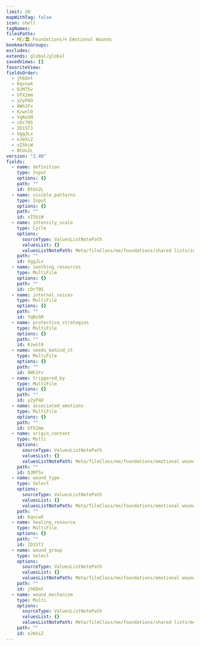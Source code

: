 ```yaml
---
limit: 20
mapWithTag: false
icon: shell
tagNames: 
filesPaths:
  - ME/🏛️ Foundations/🌀 Emotional Wounds
bookmarksGroups: 
excludes: 
extends: global/global
savedViews: []
favoriteView: 
fieldsOrder:
  - jh6Qnt
  - KqvcwX
  - DJM75v
  - UfX2mm
  - y2yP4O
  - 8Wh1Fv
  - Kzwnl0
  - YqRo5M
  - cDr79S
  - ID1STJ
  - UggJLx
  - eJmXiZ
  - xI5biW
  - BtUx2L
version: "2.40"
fields:
  - name: definition
    type: Input
    options: {}
    path: ""
    id: BtUx2L
  - name: visible_patterns
    type: Input
    options: {}
    path: ""
    id: xI5biW
  - name: intensity_scale
    type: Cycle
    options:
      sourceType: ValuesListNotePath
      valuesList: {}
      valuesListNotePath: Meta/fileClass/me/foundations/shared lists/intensity scale list.md
    path: ""
    id: UggJLx
  - name: soothing_resources
    type: MultiFile
    options: {}
    path: ""
    id: cDr79S
  - name: internal_voices
    type: MultiFile
    options: {}
    path: ""
    id: YqRo5M
  - name: protectice_strategies
    type: MultiFile
    options: {}
    path: ""
    id: Kzwnl0
  - name: needs_behind_it
    type: MultiFile
    options: {}
    path: ""
    id: 8Wh1Fv
  - name: triggered_by
    type: MultiFile
    options: {}
    path: ""
    id: y2yP4O
  - name: associated_emotions
    type: MultiFile
    options: {}
    path: ""
    id: UfX2mm
  - name: origin_context
    type: Multi
    options:
      sourceType: ValuesListNotePath
      valuesList: {}
      valuesListNotePath: Meta/fileClass/me/foundations/emotional wound/lists/emotional wound origin context list.md
    path: ""
    id: DJM75v
  - name: wound_type
    type: Select
    options:
      sourceType: ValuesListNotePath
      valuesList: {}
      valuesListNotePath: Meta/fileClass/me/foundations/emotional wound/lists/emotional wound type list.md
    path: ""
    id: KqvcwX
  - name: healing_resource
    type: MultiFile
    options: {}
    path: ""
    id: ID1STJ
  - name: wound_group
    type: Select
    options:
      sourceType: ValuesListNotePath
      valuesList: {}
      valuesListNotePath: Meta/fileClass/me/foundations/emotional wound/lists/emotional wound group list.md
    path: ""
    id: jh6Qnt
  - name: wound_mechanism
    type: Multi
    options:
      sourceType: ValuesListNotePath
      valuesList: {}
      valuesListNotePath: Meta/fileClass/me/foundations/shared lists/mechanism list.md
    path: ""
    id: eJmXiZ
---
```

